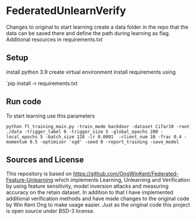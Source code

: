 # FederatedUnlearnVerify


Changes to original
to start learning create a data folder in the repo that the data can be saved there and define the path during learning as flag.
Additional resources in requirements.txt

## Setup
install python 3.9
create virtual environment
install requirements using 

`pip install -r requirements.txt

## Run code
To start learning use this parameters

`python fl_training_main.py -train_mode backdoor -dataset Cifar10 -root ./data -trigger_label 0 -trigger_size 5 -global_epochs 200 -local_epochs 5 -batch_size 128 -lr 0.0001  -client_num 10 -frac 0.4 -momentum 0.5 -optimizer 'sgd' -seed 0 -report_training -save_model`

## Sources and License
This repository is based on https://github.com/OngWinKent/Federated-Feature-Unlearning which implements Learning, Unlearning and Verification by using feature sensitivity, model inversion attacks and measuring accuracy on the retain dataset. In addition to that I have implemented additional verification methods and have made changes to the original code by Win Kent Ong to make usage easier. 
Just as the original code this project is open source under BSD-3 license.
